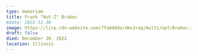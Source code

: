 ```yaml
---
type: memoriam
title: Frank "Nut-Z" Brabec
#date: 2022-12-30
image: https://lirp.cdn-website.com/7fa840da/dms3rep/multi/opt/Brabec-1920w.jpg
draft: false
died: December 30, 2022
location: Illinois
---
```

